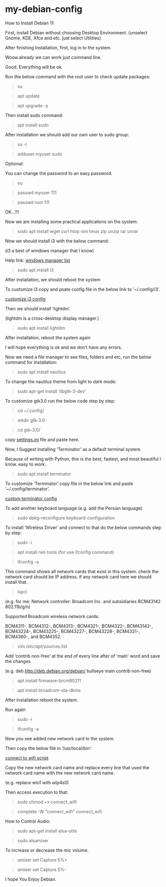 # my-debian-config
How to Install Debian 11:

First, install Debian without choosing Desktop Environment. (unselect Gnome, KDE, Xfce and etc. just select Utilities)

After finishing Installation, first, log in to the system.

Woow.already we can work just command line.

Good. Everything will be ok.

Run the below command with the root user to check update packages:
> su

> apt update

> apt upgrade -y

 Then install sudo command:
 
> apt install sudo

After installation we should add our own user to sudo group:

> su -l

> adduser myuser sudo

Optional:

You can change the password to an easy password.

> su

> passwd myuser 111

> passwd root 111

OK...!!!

Now we are installing some practical applications on the system:

> sudo apt install wget curl htop vim tmux zip unzip rar unrar

Now we should install i3 with the below command:

(i3 a best of windows manager that I know)

Help link: [windows manager list](https://wiki.debian.org/DesktopEnvironment)

> sudo apt install i3

After installation, we should reboot the system

To customize i3 copy and psate config file in the below link to ‘~/.config/i3’.

[customize i3 config](https://github.com/amingolmahalle/my-debian-config/blob/196ea4c4c9ed47c0d5657961033c5aaa232c23c7/.config/i3/config)

Then we should install ‘lightdm’.

(lightdm is a cross-desktop display manager.)

> sudo apt install lightdm

After installation, reboot the system again

I will hope everything is ok and we don’t have any errors.

Now we need a file manager to see files, folders and etc, run the below command for installation:

> sudo apt install nautilus

To change the nautilus theme from light to dark mode:

> sudo apt-get install ‘libgtk-3-dev’

To customize gtk3.0 run the below code step by step:

> cd ~/.config/

> mkdir gtk-3.0

> cd gtk-3.0/

 copy [settings.ini](https://github.com/amingolmahalle/my-debian-config/blob/97b474e71b49a95311a75ced973978e27631327f/.config/gtk-3.0/settings.ini) file and paste here.

Now, I Suggest installing ‘Terminator’ as a default terminal system.

Because of writing with Python, this is the best, fastest, and most beautiful I know. easy to work.

>  sudo apt install terminator

To customize ‘Terminator’ copy file in the below link and paste ‘~/.config/terminator’.

[custom terminator config](https://github.com/amingolmahalle/my-debian-config/blob/196ea4c4c9ed47c0d5657961033c5aaa232c23c7/.config/terminator/config)

To add another keyboard language:(e.g. add the Persian language)

> sudo dpkg-reconfigure keyboard-configuration

To install ‘Wireless Driver’ and connect to that do the below commands step by step:

> sudo -i

> apt install net-tools (for use ifconfig command)

> ifconfig -a

This command shows all network cards that exist in this system. check the network card should be IP address. if any network card here we should install that.

> lspci

(e.g. for me: Network controller: Broadcom Inc. and subsidiaries BCM43142 802.11b/g/n)

Supported Broadcom wireless network cards: 

BCM4311-, BCM4312-, BCM4313-, BCM4321-, BCM4322-, BCM43142-, BCM43224-, BCM43225-, BCM43227-, BCM43228-, BCM4331-, BCM4360-, and BCM4352

> vim /etc/apt/sources.list

Add ‘contrib non-free’ at the end of every line after of 'main' word and save the changes.

(e.g. deb http://deb.debian.org/debian/ bullseye main contrib non-free)

> apt install firmware-brcm80211

> apt install broadcom-sta-dkms

After installation reboot the system.

Run again

> sudo -i

> ifconfig -a

Now you see added new network card to the system.

Then copy the below file in ‘/usr/local/bin’:

[connect to wifi script](https://github.com/amingolmahalle/my-debian-config/blob/97b474e71b49a95311a75ced973978e27631327f/wifi/connect_wifi)

Copy the new network card name and replace every line that used the network card name with the new network card name.

(e.g. replace wlo1 with wlp4s0)

Then access execution to that:

> sudo chmod +x connect_wifi

> complete -W “connect_wifi” connect_wifi

How to Control Audio:

> sudo apt-get install alsa-utils

> sudo alsamixer

To increase or decrease the mic volume.

> amixer set Capture 5%+

> amixer set Capture 5%-

I hope You Enjoy Debian.

